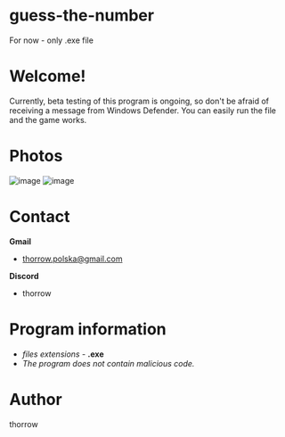 # guess-the-number
For now - only .exe file

# Welcome!
Currently, beta testing of this program is ongoing, so don't be afraid of receiving a message from Windows Defender. You can easily run the file and the game works.

# Photos
![image](https://github.com/thorrororo/guess-the-number/assets/99120820/3fc97d73-937e-45d4-b86d-e64fbf910b57)
![image](https://github.com/thorrororo/guess-the-number/assets/99120820/883d0cc6-9627-412c-abf2-1df823aaeb8f)

# Contact #
**Gmail**
 - thorrow.polska@gmail.com

**Discord**
 - thorrow
# Program information #
- *files extensions* - **.exe**
- *The program does not contain malicious code.*
# Author #
thorrow
